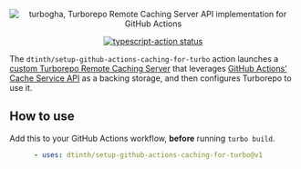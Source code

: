 <p align="center">
  <img src="https://user-images.githubusercontent.com/193136/216785245-f79f6b05-eb58-491b-812e-a6e20df2a47f.png" alt="turbogha, Turborepo Remote Caching Server API implementation for GitHub Actions">
</p>

<p align="center">
  <a href="https://github.com/dtinth/setup-github-actions-caching-for-turbo/actions"><img alt="typescript-action status" src="https://github.com/dtinth/setup-github-actions-caching-for-turbo/workflows/build-test/badge.svg"></a>
</p>

The `dtinth/setup-github-actions-caching-for-turbo` action launches a [custom Turborepo Remote Caching Server](https://turbo.build/repo/docs/core-concepts/remote-caching#custom-remote-caches) that leverages [GitHub Actions’ Cache Service API](https://github.com/tonistiigi/go-actions-cache/blob/master/api.md) as a backing storage, and then configures Turborepo to use it.

## How to use

Add this to your GitHub Actions workflow, **before** running `turbo build`.

<!-- prettier-ignore -->
```yaml
      - uses: dtinth/setup-github-actions-caching-for-turbo@v1
```
